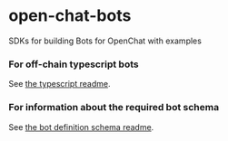 # open-chat-bots

SDKs for building Bots for OpenChat with examples

### For off-chain typescript bots

See [the typescript readme](./ts/README.md).

### For information about the required bot schema

See [the bot definition schema readme](./schema/README.md).

